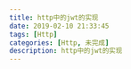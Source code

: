 ```yaml
---
title: http中的jwt的实现
date: 2019-02-10 21:33:45
tags: [Http]
categories: [Http, 未完成]
description: http中的jwt的实现
---
```

